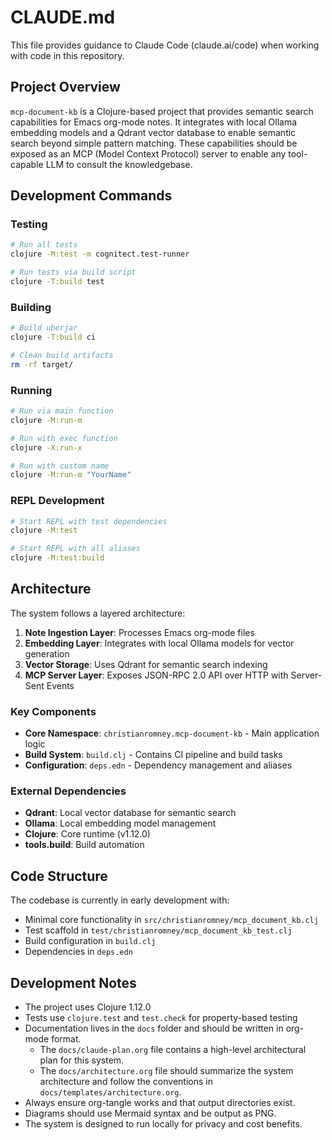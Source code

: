 # CLAUDE.md

This file provides guidance to Claude Code (claude.ai/code) when working with code in this repository.

## Project Overview

`mcp-document-kb` is a Clojure-based project that provides semantic search capabilities for Emacs org-mode notes. It integrates with local Ollama embedding models and a Qdrant vector database to enable semantic search beyond simple pattern matching. These capabilities should be exposed as an MCP (Model Context Protocol) server to enable any tool-capable LLM to consult the knowledgebase.

## Development Commands

### Testing
```bash
# Run all tests
clojure -M:test -m cognitect.test-runner

# Run tests via build script
clojure -T:build test
```

### Building
```bash
# Build uberjar
clojure -T:build ci

# Clean build artifacts
rm -rf target/
```

### Running
```bash
# Run via main function
clojure -M:run-m

# Run with exec function
clojure -X:run-x

# Run with custom name
clojure -M:run-m "YourName"
```

### REPL Development
```bash
# Start REPL with test dependencies
clojure -M:test

# Start REPL with all aliases
clojure -M:test:build
```

## Architecture

The system follows a layered architecture:

1. **Note Ingestion Layer**: Processes Emacs org-mode files
2. **Embedding Layer**: Integrates with local Ollama models for vector generation
3. **Vector Storage**: Uses Qdrant for semantic search indexing
4. **MCP Server Layer**: Exposes JSON-RPC 2.0 API over HTTP with Server-Sent Events

### Key Components

- **Core Namespace**: `christianromney.mcp-document-kb` - Main application logic
- **Build System**: `build.clj` - Contains CI pipeline and build tasks
- **Configuration**: `deps.edn` - Dependency management and aliases

### External Dependencies

- **Qdrant**: Local vector database for semantic search
- **Ollama**: Local embedding model management
- **Clojure**: Core runtime (v1.12.0)
- **tools.build**: Build automation

## Code Structure

The codebase is currently in early development with:
- Minimal core functionality in `src/christianromney/mcp_document_kb.clj`
- Test scaffold in `test/christianromney/mcp_document_kb_test.clj`
- Build configuration in `build.clj`
- Dependencies in `deps.edn`

## Development Notes

- The project uses Clojure 1.12.0
- Tests use `clojure.test` and `test.check` for property-based testing
- Documentation lives in the `docs` folder and should be written in org-mode format.
  - The `docs/claude-plan.org` file contains a high-level architectural plan for this system. 
  - The `docs/architecture.org` file should summarize the system architecture and follow the conventions in `docs/templates/architecture.org`.
- Always ensure org-tangle works and that output directories exist.
- Diagrams should use Mermaid syntax and be output as PNG. 
- The system is designed to run locally for privacy and cost benefits.
